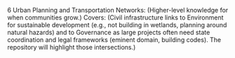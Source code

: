 6 Urban Planning and Transportation Networks: (Higher-level knowledge for when communities grow.) Covers:
(Civil infrastructure links to Environment for sustainable development (e.g., not building in wetlands, planning around natural hazards) and to Governance as large projects often need state coordination and legal frameworks (eminent domain, building codes). The repository will highlight those intersections.)
